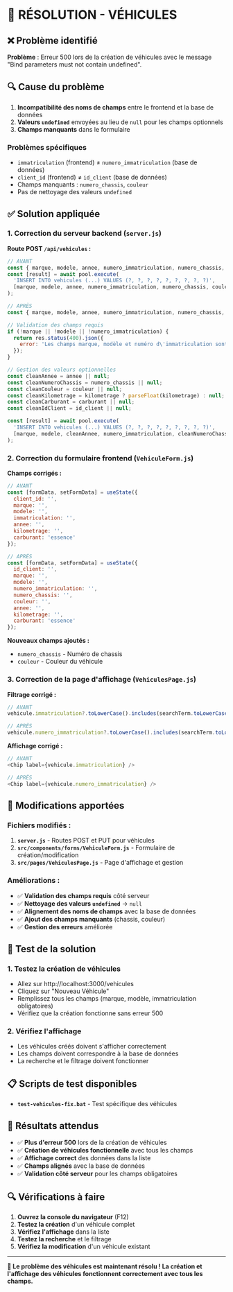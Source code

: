 # 🎯 RÉSOLUTION - VÉHICULES

## ❌ Problème identifié

**Problème** : Erreur 500 lors de la création de véhicules avec le message "Bind parameters must not contain undefined".

## 🔍 Cause du problème

1. **Incompatibilité des noms de champs** entre le frontend et la base de données
2. **Valeurs `undefined`** envoyées au lieu de `null` pour les champs optionnels
3. **Champs manquants** dans le formulaire

### **Problèmes spécifiques**
- `immatriculation` (frontend) ≠ `numero_immatriculation` (base de données)
- `client_id` (frontend) ≠ `id_client` (base de données)
- Champs manquants : `numero_chassis`, `couleur`
- Pas de nettoyage des valeurs `undefined`

## ✅ Solution appliquée

### **1. Correction du serveur backend (`server.js`)**

**Route POST `/api/vehicules` :**
```javascript
// AVANT
const { marque, modele, annee, numero_immatriculation, numero_chassis, couleur, kilometrage, carburant, id_client } = req.body;
const [result] = await pool.execute(
  'INSERT INTO vehicules (...) VALUES (?, ?, ?, ?, ?, ?, ?, ?, ?)',
  [marque, modele, annee, numero_immatriculation, numero_chassis, couleur, kilometrage, carburant, id_client]
);

// APRÈS
const { marque, modele, annee, numero_immatriculation, numero_chassis, couleur, kilometrage, carburant, id_client } = req.body;

// Validation des champs requis
if (!marque || !modele || !numero_immatriculation) {
  return res.status(400).json({ 
    error: 'Les champs marque, modèle et numéro d\'immatriculation sont obligatoires' 
  });
}

// Gestion des valeurs optionnelles
const cleanAnnee = annee || null;
const cleanNumeroChassis = numero_chassis || null;
const cleanCouleur = couleur || null;
const cleanKilometrage = kilometrage ? parseFloat(kilometrage) : null;
const cleanCarburant = carburant || null;
const cleanIdClient = id_client || null;

const [result] = await pool.execute(
  'INSERT INTO vehicules (...) VALUES (?, ?, ?, ?, ?, ?, ?, ?, ?)',
  [marque, modele, cleanAnnee, numero_immatriculation, cleanNumeroChassis, cleanCouleur, cleanKilometrage, cleanCarburant, cleanIdClient]
);
```

### **2. Correction du formulaire frontend (`VehiculeForm.js`)**

**Champs corrigés :**
```javascript
// AVANT
const [formData, setFormData] = useState({
  client_id: '',
  marque: '',
  modele: '',
  immatriculation: '',
  annee: '',
  kilometrage: '',
  carburant: 'essence'
});

// APRÈS
const [formData, setFormData] = useState({
  id_client: '',
  marque: '',
  modele: '',
  numero_immatriculation: '',
  numero_chassis: '',
  couleur: '',
  annee: '',
  kilometrage: '',
  carburant: 'essence'
});
```

**Nouveaux champs ajoutés :**
- `numero_chassis` - Numéro de chassis
- `couleur` - Couleur du véhicule

### **3. Correction de la page d'affichage (`VehiculesPage.js`)**

**Filtrage corrigé :**
```javascript
// AVANT
vehicule.immatriculation?.toLowerCase().includes(searchTerm.toLowerCase())

// APRÈS
vehicule.numero_immatriculation?.toLowerCase().includes(searchTerm.toLowerCase())
```

**Affichage corrigé :**
```javascript
// AVANT
<Chip label={vehicule.immatriculation} />

// APRÈS
<Chip label={vehicule.numero_immatriculation} />
```

## 🔧 Modifications apportées

### **Fichiers modifiés :**
1. **`server.js`** - Routes POST et PUT pour véhicules
2. **`src/components/forms/VehiculeForm.js`** - Formulaire de création/modification
3. **`src/pages/VehiculesPage.js`** - Page d'affichage et gestion

### **Améliorations :**
- ✅ **Validation des champs requis** côté serveur
- ✅ **Nettoyage des valeurs `undefined`** → `null`
- ✅ **Alignement des noms de champs** avec la base de données
- ✅ **Ajout des champs manquants** (chassis, couleur)
- ✅ **Gestion des erreurs** améliorée

## 🚀 Test de la solution

### 1. **Testez la création de véhicules**
- Allez sur http://localhost:3000/vehicules
- Cliquez sur "Nouveau Véhicule"
- Remplissez tous les champs (marque, modèle, immatriculation obligatoires)
- Vérifiez que la création fonctionne sans erreur 500

### 2. **Vérifiez l'affichage**
- Les véhicules créés doivent s'afficher correctement
- Les champs doivent correspondre à la base de données
- La recherche et le filtrage doivent fonctionner

## 📋 Scripts de test disponibles

- **`test-vehicules-fix.bat`** - Test spécifique des véhicules

## 🎯 Résultats attendus

- ✅ **Plus d'erreur 500** lors de la création de véhicules
- ✅ **Création de véhicules fonctionnelle** avec tous les champs
- ✅ **Affichage correct** des données dans la liste
- ✅ **Champs alignés** avec la base de données
- ✅ **Validation côté serveur** pour les champs obligatoires

## 🔍 Vérifications à faire

1. **Ouvrez la console du navigateur** (F12)
2. **Testez la création** d'un véhicule complet
3. **Vérifiez l'affichage** dans la liste
4. **Testez la recherche** et le filtrage
5. **Vérifiez la modification** d'un véhicule existant

---

**🎉 Le problème des véhicules est maintenant résolu ! La création et l'affichage des véhicules fonctionnent correctement avec tous les champs.** 
